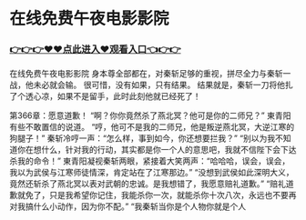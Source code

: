 # 在线免费午夜电影影院

### <a href="https://github.com/xinfue/dunp/issues/2">👉👉👉♥♥点此进入♥观看入口👈👉👉</a>

在线免费午夜电影影院
身本尊全部都在，对秦斩足够的重视，拼尽全力与秦斩一战，他未必就会输。
    很可惜，没有如果，只有结果。
    结果就是，秦斩一刀将他扎了个透心凉，如果不是留手，此时此刻他就已经死了！

第366章：愿意道歉！
    “啊？你你竟然杀了燕北冥？他可是你的二师兄？”
    東青阳有些不敢置信的说道。
    “哼，他可不是我的二师兄，他是叛逆燕北冥，大逆江寒的狗腿子！”
    秦斩冷哼一声：“怎么样，事到如今，你还想要拦我？”
    “别以为我不知道你在想什么，针对我的行动，其实都是你一个人的意思吧，我就不信陛下会下达杀我的命令！”
    東青阳凝视秦斩两眼，紧接着大笑两声：“哈哈哈，误会，误会，我以为武侯与江寒师徒情深，肯定站在了江寒那边。”
    “没想到武侯如此深明大义，竟然还斩杀了燕北冥以表对武朝的忠诚。是我想错了，我愿意赔礼道歉。”
    “赔礼道歉就免了，只是我希望你记住，我能杀你一次，就能杀你十次八次，永远也不要再对我搞什么小动作，因为你不配。”
    “我秦斩当你是个人物你就是个人
